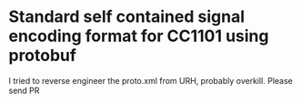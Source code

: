 # Standard self contained signal encoding format for CC1101 using protobuf

I tried to reverse engineer the proto.xml from URH, probably overkill. Please send PR

